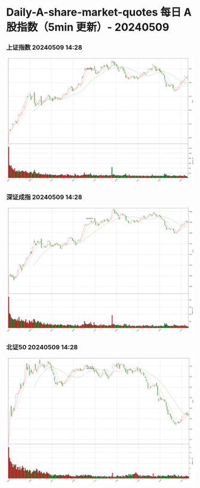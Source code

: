 
# Daily-A-share-market-quotes 每日 A 股指数（5min 更新）- 20240509

### 上证指数 20240509 14:28
![](./fig/2024/5/20240509-sh000001.png)

### 深证成指 20240509 14:28
![](./fig/2024/5/20240509-sz399001.png)

### 北证50 20240509 14:28
![](./fig/2024/5/20240509-bj899050.png)
